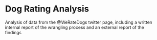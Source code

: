 # Dog Rating Analysis
Analysis of data from the @WeRateDogs twitter page, including a written internal report of the wrangling process and an external report of the findings
